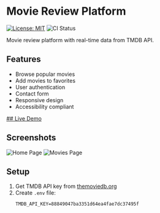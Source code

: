 # Movie Review Platform

[![License: MIT](https://img.shields.io/badge/License-MIT-yellow.svg)](https://opensource.org/licenses/MIT)
![CI Status](https://github.com/yourusername/movie-platform/actions/workflows/main.yml/badge.svg)

Movie review platform with real-time data from TMDB API.

## Features
- Browse popular movies
- Add movies to favorites
- User authentication
- Contact form
- Responsive design
- Accessibility compliant

[## Live Demo](https://683f848d147a81246af50e73--cute-queijadas-da97c3.netlify.app/)

## Screenshots
![Home Page](screenshots/home.png)
![Movies Page](screenshots/movies.png)

## Setup
1. Get TMDB API key from [themoviedb.org](https://www.themoviedb.org/)
2. Create `.env` file:
   ```env
   TMDB_API_KEY=88849047ba3351d64ea4fae7dc37495f
